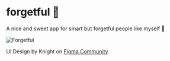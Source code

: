 # forgetful 💜
A nice and sweet app for smart but forgetful people like myself 🤭

![Forgetful](https://user-images.githubusercontent.com/49674540/229278491-5450fa94-3d42-48d8-8de7-db85cf213a63.png)

UI Design by Knight on [Figma Community](https://www.figma.com/community/file/1146575288041279566/NFT-Mobile-App-Design)
